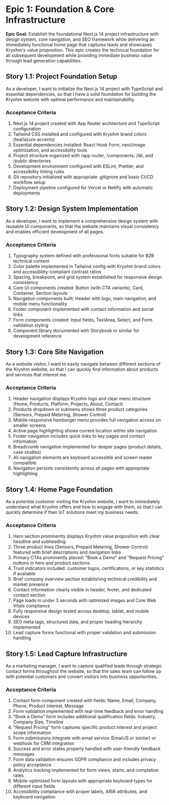 # Epic 1: Foundation & Core Infrastructure

**Epic Goal:** Establish the foundational Next.js 14 project infrastructure with design system, core navigation, and SEO framework while delivering an immediately functional home page that captures leads and showcases Kryohm's value proposition. This epic creates the technical foundation for all subsequent development while providing immediate business value through lead generation capabilities.

## Story 1.1: Project Foundation Setup

As a developer,
I want to initialize the Next.js 14 project with TypeScript and essential dependencies,
so that I have a solid foundation for building the Kryohm website with optimal performance and maintainability.

### Acceptance Criteria

1. Next.js 14 project created with App Router architecture and TypeScript configuration
2. Tailwind CSS installed and configured with Kryohm brand colors (teal/azure accents)
3. Essential dependencies installed: React Hook Form, next/image optimization, and accessibility tools
4. Project structure organized with /app router, /components, /lib, and /public directories
5. Development environment configured with ESLint, Prettier, and accessibility linting rules
6. Git repository initialized with appropriate .gitignore and basic CI/CD workflow setup
7. Deployment pipeline configured for Vercel or Netlify with automatic deployments

## Story 1.2: Design System Implementation

As a developer,
I want to implement a comprehensive design system with reusable UI components,
so that the website maintains visual consistency and enables efficient development of all pages.

### Acceptance Criteria

1. Typography system defined with professional fonts suitable for B2B technical content
2. Color palette implemented in Tailwind config with Kryohm brand colors and accessibility-compliant contrast ratios
3. Spacing, breakpoint, and grid system established for responsive design consistency
4. Core UI components created: Button (with CTA variants), Card, Container, Section layouts
5. Navigation components built: Header with logo, main navigation, and mobile menu functionality
6. Footer component implemented with contact information and social links
7. Form components created: Input fields, TextArea, Select, and Form validation styling
8. Component library documented with Storybook or similar for development reference

## Story 1.3: Core Site Navigation

As a website visitor,
I want to easily navigate between different sections of the Kryohm website,
so that I can quickly find information about products and services that interest me.

### Acceptance Criteria

1. Header navigation displays Kryohm logo and clear menu structure (Home, Products, Platform, Projects, About, Contact)
2. Products dropdown or submenu shows three product categories (Sensors, Prepaid Metering, Shower Control)
3. Mobile-responsive hamburger menu provides full navigation access on smaller screens
4. Active page highlighting shows current location within site navigation
5. Footer navigation includes quick links to key pages and contact information
6. Breadcrumb navigation implemented for deeper pages (product details, case studies)
7. All navigation elements are keyboard accessible and screen reader compatible
8. Navigation persists consistently across all pages with appropriate highlighting

## Story 1.4: Home Page Foundation

As a potential customer visiting the Kryohm website,
I want to immediately understand what Kryohm offers and how to engage with them,
so that I can quickly determine if their IoT solutions meet my business needs.

### Acceptance Criteria

1. Hero section prominently displays Kryohm value proposition with clear headline and subheading
2. Three product lines (Sensors, Prepaid Metering, Shower Control) featured with brief descriptions and navigation links
3. Primary CTAs prominently placed: "Book a Demo" and "Request Pricing" buttons in hero and product sections
4. Trust indicators included: customer logos, certifications, or key statistics if available
5. Brief company overview section establishing technical credibility and market presence
6. Contact information clearly visible in header, footer, and dedicated contact section
7. Page loads in under 3 seconds with optimized images and Core Web Vitals compliance
8. Fully responsive design tested across desktop, tablet, and mobile devices
9. SEO meta tags, structured data, and proper heading hierarchy implemented
10. Lead capture forms functional with proper validation and submission handling

## Story 1.5: Lead Capture Infrastructure

As a marketing manager,
I want to capture qualified leads through strategic contact forms throughout the website,
so that the sales team can follow up with potential customers and convert visitors into business opportunities.

### Acceptance Criteria

1. Contact form component created with fields: Name, Email, Company, Phone, Product Interest, Message
2. Form validation implemented with real-time feedback and error handling
3. "Book a Demo" form includes additional qualification fields: Industry, Company Size, Timeline
4. "Request Pricing" form captures specific product interest and project scope information
5. Form submissions integrate with email service (EmailJS or similar) or webhook for CRM integration
6. Success and error states properly handled with user-friendly feedback messages
7. Form data validation ensures GDPR compliance and includes privacy policy acceptance
8. Analytics tracking implemented for form views, starts, and completion rates
9. Mobile-optimized form layouts with appropriate keyboard types for different input fields
10. Accessibility compliance with proper labels, ARIA attributes, and keyboard navigation
